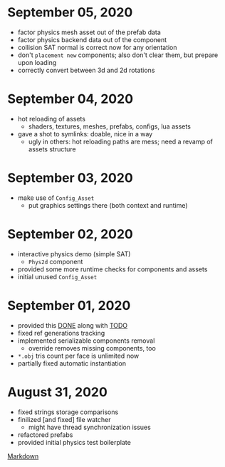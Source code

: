 # September 05, 2020
- factor physics mesh asset out of the prefab data
- factor physics backend data out of the component
- collision SAT normal is correct now for any orientation
- don't `placement new` components; also don't clear them, but prepare upon loading
- correctly convert between 3d and 2d rotations

# September 04, 2020
- hot reloading of assets
  - shaders, textures, meshes, prefabs, configs, lua assets
- gave a shot to symlinks: doable, nice in a way
  - ugly in others: hot reloading paths are mess; need a revamp of assets structure

# September 03, 2020
- make use of `Config_Asset`
  - put graphics settings there (both context and runtime)

# September 02, 2020
- interactive physics demo (simple SAT)
  - `Phys2d` component
- provided some more runtime checks for components and assets
- initial unused `Config_Asset`

# September 01, 2020
- provided this [DONE](DONE.md) along with [TODO](TODO.md)
- fixed ref generations tracking
- implemented serializable components removal
  - override removes missing components, too
- `*.obj` tris count per face is unlimited now
- partially fixed automatic instantiation

# August 31, 2020
- fixed strings storage comparisons
- finilized [and fixed] file watcher
  - might have thread synchronization issues
- refactored prefabs
- provided initial physics test boilerplate

[Markdown](https://www.markdownguide.org/basic-syntax/)

